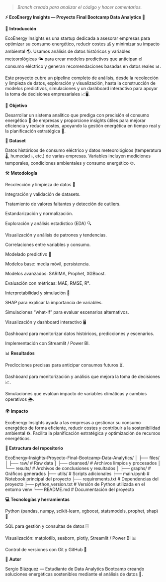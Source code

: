 > *Branch creada para analizar el código y hacer comentarios.*

**⚡ EcoEnergy Insights — Proyecto Final Bootcamp Data Analytics 🌿**



📖 **Introducción**



EcoEnergy Insights es una startup dedicada a asesorar empresas para optimizar su consumo energético, reducir costes 💰 y minimizar su impacto ambiental 🌎. Usamos análisis de datos históricos y variables meteorológicas 🌤️ para crear modelos predictivos que anticipan el consumo eléctrico y generan recomendaciones basadas en datos reales 📊.



Este proyecto cubre un pipeline completo de análisis, desde la recolección y limpieza de datos, exploración y visualización, hasta la construcción de modelos predictivos, simulaciones y un dashboard interactivo para apoyar la toma de decisiones empresariales 📈🖥️.



🎯 **Objetivo**



Desarrollar un sistema analítico que prediga con precisión el consumo energético 🔌 de empresas y proporcione insights útiles para mejorar eficiencia y reducir costes, apoyando la gestión energética en tiempo real y la planificación estratégica 📅.



📂 **Dataset**



Datos históricos de consumo eléctrico y datos meteorológicos (temperatura 🌡️, humedad 💧, etc.) de varias empresas. Variables incluyen mediciones temporales, condiciones ambientales y consumo energético ⚙️.



🛠️ **Metodología**



Recolección y limpieza de datos 🧹



Integración y validación de datasets.



Tratamiento de valores faltantes y detección de outliers.



Estandarización y normalización.



Exploración y análisis estadístico (EDA) 🔍



Visualización y análisis de patrones y tendencias.



Correlaciones entre variables y consumo.



Modelado predictivo 🤖



Modelos base: media móvil, persistencia.



Modelos avanzados: SARIMA, Prophet, XGBoost.



Evaluación con métricas: MAE, RMSE, R².



Interpretabilidad y simulación 🔎



SHAP para explicar la importancia de variables.



Simulaciones “what-if” para evaluar escenarios alternativos.



Visualización y dashboard interactivo 🖥️



Dashboard para monitorizar datos históricos, predicciones y escenarios.



Implementación con Streamlit / Power BI.



📊 **Resultados**



Predicciones precisas para anticipar consumos futuros ⏳.



Dashboard para monitorización y análisis que mejora la toma de decisiones 📈.



Simulaciones que evalúan impacto de variables climáticas y cambios operativos 🌦️.



🌍 **Impacto**



EcoEnergy Insights ayuda a las empresas a gestionar su consumo energético de forma eficiente, reducir costes y contribuir a la sostenibilidad ambiental ♻️. Facilita la planificación estratégica y optimización de recursos energéticos.




**📁 Estructura del repositorio**

EcoEnergy-Insights-Proyecto-Final-Bootcamp-Data-Analytics/
│
├── files/
│     ├── raw/                      # Raw data
│     ├── cleansed/                 # Archivos limpios y procesados
│     └── results/                  # Archivos de conclusiones y resultados
│
├── graphs/                         # Gráficos generados
├── utils/                          # Scripts adicionales
├── main.ipynb                    # Notebook principal del proyecto
├── requirements.txt              # Dependencias del proyecto
├── python_version.txt            # Versión de Python utilizada en el entorno venv
└── README.md                     # Documentación del proyecto


**💻 Tecnologías y herramientas**



Python (pandas, numpy, scikit-learn, xgboost, statsmodels, prophet, shap) 🐍



SQL para gestión y consultas de datos 🗄️



Visualización: matplotlib, seaborn, plotly, Streamlit / Power BI 📊



Control de versiones con Git y GitHub 🔧



👤 **Autor**



Sergio Blázquez — Estudiante de Data Analytics Bootcamp creando soluciones energéticas sostenibles mediante el análisis de datos 🌱.

